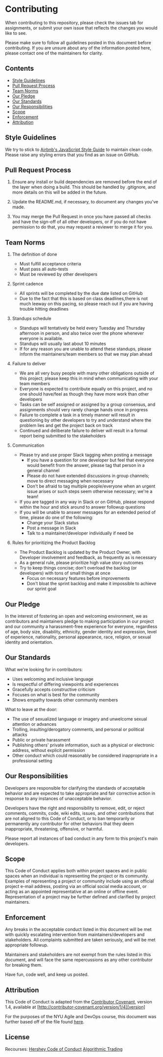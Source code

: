 
# Contributing

When contributing to this repository, please check the issues tab for assignments, or submit your own issue that reflects the changes you would like to see.

Please make sure to follow all guidelines posted in this document before contributing. If you are unsure about any of the information posted here, please contact one of the maintainers for clarity.

## Contents

* [Style Guidelines](#Style-Guidelines)
* [Pull Request Process](#Pull-Request-Process)
* [Team Norms](#Team-Norms)
* [Our Pledge](#Our-Pledge)
* [Our Standards](#Our-Standards)
* [Our Responsibilities](#Our-Responsibilities)
* [Scope](#Scope)
* [Enforcement](#Enforcement)
* [Attribution](#Attribution)

## Style Guidelines

We try to stick to [Airbnb's JavaScript Style Guide](https://github.com/airbnb/javascript) to maintain clean code. Please raise any styling errors that you find as an issue on GitHub.

## Pull Request Process

1. Ensure any install or build dependencies are removed before the end of the layer when doing a build. This should be handled by .gitignore, and more details on this will be added in the future.

2. Update the README.md, if necessary, to document any changes you've made.

3. You may merge the Pull Request in once you have passed all checks and have the sign-off of all other developers, or if you do not have permission to do that, you may request a reviewer to merge it for you.

## Team Norms

1. The definition of done
    * Must fulfill acceptance criteria
    * Must pass all auto-tests
    * Must be reviewed by other developers

2. Sprint cadence
    * All sprints will be completed by the due date listed on GitHub
    * Due to the fact that this is based on class deadlines,there is not much leeway on this pacing, so please reach out if you are having trouble hitting deadlines

3. Standups schedule
    * Standups will tentatively be held every Tuesday and Thursday afternoon in person, and also twice over the phone whenever everyone is available.
    * Standups will usually last about 10 minutes
    * If for any reason you are unable to attend these standups, please inform the maintainers/team members so that we may plan ahead

4. Failure to deliver
    * We are all very busy people with many other obligations outside of this project; please keep this in mind when communicating with your team members
    * Everyone is expected to contribute equally on this project, and no one should have/feel as though they have more work than other developers
    * Tasks can be self assigned or assigned by a group consensus, and assignments should very rarely change hands once in progress
    * Failure to complete a task in a timely manner will result in questioning by other developers to try and understand where the problem lies and get the project back on track
    * Continued and deliberate failure to deliver will result in a formal report being submitted to the stakeholders 

5. Communication
    * Please try and use proper Slack tagging when posting a message
        * If you have a question for one developer but feel that everyone would benefit from the answer, please tag that person in a general channel
        * Please do not have extended discussions in group channels; move to direct messaging when necessary 
        * Don't be afraid to tag multiple people/everyone when an urgent issue arises or such steps seem otherwise necessary; we're a team!
    * If you are tagged in any way in Slack or on GitHub, please respond within the hour and stick around to answer followup questions
    * If you will be unable to answer messages for an extended period of time, please do one of the following:
        * Change your Slack status
        * Post a message in Slack
        * Talk to a maintainer/developer individually if need be
6. Rules for prioritizing the Product Backlog
    * The Product Backlog is updated by the Product Owner, with Developer involvement and feedback, as frequently as is necessary
    * As a general rule, please prioritize high value story outcomes
    * Try to keep things concise; don't overload the backlog (or developers) with tons of small things at once
        * Focus on necessary features before improvements
        * Don't bloat the sprint backlog and make it impossible to achieve our sprint goal

## Our Pledge

In the interest of fostering an open and welcoming environment, we as
contributors and maintainers pledge to making participation in our project and
our community a harassment-free experience for everyone, regardless of age, body
size, disability, ethnicity, gender identity and expression, level of experience,
nationality, personal appearance, race, religion, or sexual identity and
orientation.

## Our Standards

What we're looking for in contributors:

* Uses welcoming and inclusive language
* Is respectful of differing viewpoints and experiences
* Gracefully accepts constructive criticism
* Focuses on what is best for the community
* Shows empathy towards other community members

What to leave at the door:

* The use of sexualized language or imagery and unwelcome sexual attention or
advances
* Trolling, insulting/derogatory comments, and personal or political attacks
* Public or private harassment
* Publishing others' private information, such as a physical or electronic
  address, without explicit permission
* Other conduct which could reasonably be considered inappropriate in a
  professional setting

## Our Responsibilities

Developers are responsible for clarifying the standards of acceptable
behavior and are expected to take appropriate and fair corrective action in
response to any instances of unacceptable behavior.

Developers have the right and responsibility to remove, edit, or
reject comments, commits, code, wiki edits, issues, and other contributions
that are not aligned to this Code of Conduct, or to ban temporarily or
permanently any contributor for other behaviors that they deem inappropriate,
threatening, offensive, or harmful.

Please report all instances of bad conduct in any form to this project's main developers.

## Scope

This Code of Conduct applies both within project spaces and in public spaces
when an individual is representing the project or its community. Examples of
representing a project or community include using an official project e-mail
address, posting via an official social media account, or acting as an appointed
representative at an online or offline event. Representation of a project may be
further defined and clarified by project maintainers.

## Enforcement

Any breaks in the acceptable conduct listed in this document will be met with quickly escalating intervention from maintainers/developers and stakeholders. All complaints submitted are taken seriously, and will be met appropriate followup.

Maintainers and stakeholders are not exempt from the rules listed in this document, and will face the same repercussions as any other contributor for breaking them.

Have fun, code well, and keep us posted.

## Attribution

This Code of Conduct is adapted from the [Contributor Covenant][homepage], version 1.4,
available at [http://contributor-covenant.org/version/1/4][version]

For the purposes of the NYU Agile and DevOps course, this document was further based off of the file found [here](https://gist.github.com/PurpleBooth/b24679402957c63ec426).

[homepage]: http://contributor-covenant.org
[version]: http://contributor-covenant.org/version/1/4/

## License
Recourses:
[Hershey Code of Conduct](https://www.thehersheycompany.com/content/dam/corporate-us/documents/investors/code-of-conduct.pdf)
[Algorithmic Trading](https://www.investopedia.com/terms/a/algorithmictrading.asp)
